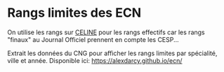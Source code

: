 # Rangs limites des ECN

On utilise les rangs sur [CELINE](https://www.cng.sante.fr/sites/default/files/rangslimites2019.html) pour les rangs effectifs car les rangs "finaux" au Journal Officiel prennent en compte les CESP...

Extrait les données du CNG pour afficher les rangs limites par spécialité, ville et année.
Disponible ici: https://alexdarcy.github.io/ecn/
